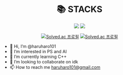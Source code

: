 <div align=center><h1>📚 STACKS</h1></div>
<div align=center> 
  <img src="https://img.shields.io/badge/c++-00599C?style=for-the-badge&logo=c%2B%2B&logoColor=white">
  <img src="https://img.shields.io/badge/python-3776AB?style=for-the-badge&logo=python&logoColor=white"> 
  
  [![Solved.ac 프로필](http://mazassumnida.wtf/api/v2/generate_badge?boj=haru_101)](https://solved.ac/haru_101)
  [![Solved.ac 프로필](http://mazassumnida.wtf/api/v2/generate_badge?boj=studyharu_101)](https://solved.ac/studyharu_101)
</div>


- 👋 Hi, I’m @haruharo101
- 👀 I’m interested in PS and AI
- 🌱 I’m currently learning C++
- 💞️ I’m looking to collaborate on idk
- 📫 How to reach me haruharo101@gmail.com
